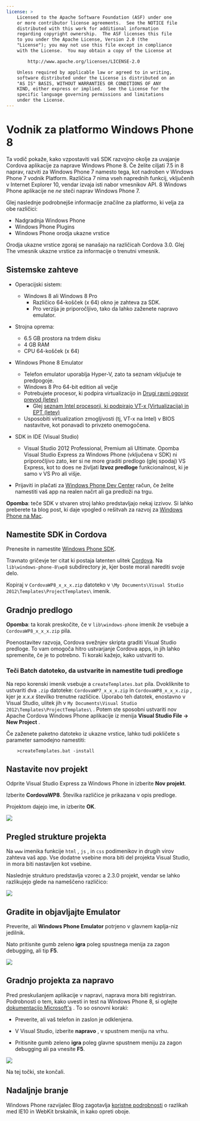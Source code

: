 ```yaml
---
license: >
    Licensed to the Apache Software Foundation (ASF) under one
    or more contributor license agreements.  See the NOTICE file
    distributed with this work for additional information
    regarding copyright ownership.  The ASF licenses this file
    to you under the Apache License, Version 2.0 (the
    "License"); you may not use this file except in compliance
    with the License.  You may obtain a copy of the License at

        http://www.apache.org/licenses/LICENSE-2.0

    Unless required by applicable law or agreed to in writing,
    software distributed under the License is distributed on an
    "AS IS" BASIS, WITHOUT WARRANTIES OR CONDITIONS OF ANY
    KIND, either express or implied.  See the License for the
    specific language governing permissions and limitations
    under the License.
---
```


# Vodnik za platformo Windows Phone 8

Ta vodič pokaže, kako vzpostaviti vaš SDK razvojno okolje za uvajanje Cordova aplikacije za naprave Windows Phone 8. Če želite ciljati 7.5 in 8 naprav, razviti za Windows Phone 7 namesto tega, kot nadroben v Windows Phone 7 vodnik Platform. Različica 7 nima vseh naprednih funkcij, vključenih v Internet Explorer 10, vendar izvaja isti nabor vmesnikov API. 8 Windows Phone aplikacije ne *ne* steči naprav Windows Phone 7.

Glej naslednje podrobnejše informacije značilne za platformo, ki velja za obe različici:

*   Nadgradnja Windows Phone
*   Windows Phone Plugins
*   Windows Phone orodja ukazne vrstice

Orodja ukazne vrstice zgoraj se nanašajo na različicah Cordova 3.0. Glej The vmesnik ukazne vrstice za informacije o trenutni vmesnik.

## Sistemske zahteve

*   Operacijski sistem:
    
    *   Windows 8 ali Windows 8 Pro 
        *   Različico 64-košček (x 64) okno je zahteva za SDK.
        *   Pro verzija je priporočljivo, tako da lahko zaženete napravo emulator.

*   Strojna oprema:
    
    *   6.5 GB prostora na trdem disku
    *   4 GB RAM
    *   CPU 64-košček (x 64)

*   Windows Phone 8 Emulator
    
    *   Telefon emulator uporablja Hyper-V, zato ta seznam vključuje te predpogoje.
    *   Windows 8 Pro 64-bit edition ali večje
    *   Potrebujete procesor, ki podpira virtualizacijo in [Drugi ravni ogovor prevod (letev)][1] 
        *   Glej [seznam Intel procesorji, ki podpirajo VT-x (Virtualizacija) in EPT (letev)][2]
    *   Usposobiti virtualization zmogljivosti (tj, VT-x na Intel) v BIOS nastavitve, kot ponavadi to privzeto onemogočena.

*   SDK in IDE (Visual Studio)
    
    *   Visual Studio 2012 Professional, Premium ali Ultimate. Opomba Visual Studio Express za Windows Phone (vključena v SDK) ni priporočljivo zato, ker si ne more graditi predlogo (glej spodaj) VS Express, kot to does ne življati **Izvoz predloge** funkcionalnost, ki je samo v VS Pro ali višje.

*   Prijaviti in plačati za [Windows Phone Dev Center][3] račun, če želite namestiti vaš app na realen načrt ali ga predloži na trgu.

 [1]: http://en.wikipedia.org/wiki/Second_Level_Address_Translation
 [2]: http://ark.intel.com/Products/VirtualizationTechnology
 [3]: http://dev.windowsphone.com/en-us/publish

**Opomba**: teče SDK v stvaren stroj lahko predstavljajo nekaj izzivov. Si lahko preberete ta blog post, ki daje vpogled o rešitvah za razvoj za [Windows Phone na Mac][4].

 [4]: http://aka.ms/BuildaWP8apponaMac

## Namestite SDK in Cordova

Prenesite in namestite [Windows Phone SDK][5].

 [5]: http://www.microsoft.com/en-us/download/details.aspx?id=35471

Travnato gričevje ter citat ki postaja latenten ulitek [Cordova][6]. Na `lib\windows-phone-8\wp8` subdirectory je, kjer boste morali narediti svoje delo.

 [6]: http://phonegap.com/download

Kopiraj v `CordovaWP8_x_x_x.zip` datoteko v `\My Documents\Visual
Studio 2012\Templates\ProjectTemplates\` imenik.

## Gradnjo predlogo

**Opomba**: ta korak preskočite, če v `lib\windows-phone` imenik že vsebuje a `CordovaWP8_x_x_x.zip` pila.

Poenostavitev razvoja, Cordova svežnjev skripta graditi Visual Studio predloge. To vam omogoča hitro ustvarjanje Cordova apps, in jih lahko spremenite, če je to potrebno. Ti koraki kažejo, kako ustvariti to.

### Teči Batch datoteko, da ustvarite in namestite tudi predloge

Na repo korenski imenik vsebuje a `createTemplates.bat` pila. Dvokliknite to ustvariti dva `.zip` datoteke: `CordovaWP7_x_x_x.zip` in `CordovaWP8_x_x_x.zip` , kjer je *x.x.x* številko trenutne različice. Uporabo teh datotek, enostavno v Visual Studio, ulitek jih v `My
Documents\Visual Studio 2012\Templates\ProjectTemplates\` . Potem ste sposobni ustvariti nov Apache Cordova Windows Phone aplikacije iz menija **Visual Studio File → New Project** .

Če zaženete paketno datoteko iz ukazne vrstice, lahko tudi pokličete s parameter samodejno namestiti:

        >createTemplates.bat -install
    

## Nastavite nov projekt

Odprite Visual Studio Express za Windows Phone in izberite **Nov projekt**.

Izberite **CordovaWP8**. Številka različice je prikazana v opis predloge.

Projektom dajejo ime, in izberite **OK**.

![][7]

 [7]: img/guide/platforms/wp8/StandAloneTemplate.png

## Pregled strukture projekta

Na `www` imenika funkcije `html` , `js` , in `css` podimenikov in drugih virov zahteva vaš app. Vse dodatne vsebine mora biti del projekta Visual Studio, in mora biti nastavljen kot vsebine.

Naslednje strukturo predstavlja vzorec a 2.3.0 projekt, vendar se lahko razlikujejo glede na nameščeno različico:

![][8]

 [8]: img/guide/platforms/wp8/projectStructure.png

## Gradite in objavljajte Emulator

Preverite, ali **Windows Phone Emulator** potrjeno v glavnem kaplja-niz jedilnik.

Nato pritisnite gumb zeleno **igra** poleg spustnega menija za zagon debugging, ali tip **F5**.

![][9]

 [9]: img/guide/platforms/wp8/BuildEmulator.png

## Gradnjo projekta za napravo

Pred preskušanjem aplikacije v napravi, naprava mora biti registriran. Podrobnosti o tem, kako uvesti in test na Windows Phone 8, si oglejte [dokumentacijo Microsoft's][10] . To so osnovni koraki:

 [10]: http://msdn.microsoft.com/en-us/library/windowsphone/develop/ff402565(v=vs.105).aspx

*   Preverite, ali vaš telefon in zaslon je odklenjena.

*   V Visual Studio, izberite **napravo** , v spustnem meniju na vrhu.

*   Pritisnite gumb zeleno **igra** poleg glavne spustnem meniju za zagon debugging ali pa vnesite **F5**.

![][11]

 [11]: img/guide/platforms/wp7/wpd.png

Na tej točki, ste končali.

## Nadaljnje branje

Windows Phone razvijalec Blog zagotavlja [koristne podrobnosti][12] o razlikah med IE10 in WebKit brskalnik, in kako opreti oboje.

 [12]: http://blogs.windows.com/windows_phone/b/wpdev/archive/2012/11/15/adapting-your-webkit-optimized-site-for-internet-explorer-10.aspx